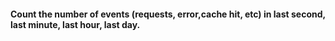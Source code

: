 #### Count the number of events (requests, error,cache hit, etc) in last second, last minute, last hour, last day.

